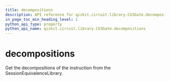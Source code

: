 ```yaml
---
title: decompositions
description: API reference for qiskit.circuit.library.CU3Gate.decompositions
in_page_toc_min_heading_level: 1
python_api_type: property
python_api_name: qiskit.circuit.library.CU3Gate.decompositions
---
```


# decompositions

Get the decompositions of the instruction from the SessionEquivalenceLibrary.

